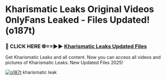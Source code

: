 # Kharismatic Leaks Original Videos 0nlyFans Leaked - Files Updated! (o187t)

<h3>🔴 CLICK HERE 🌐==►► <a href="https://tinyurl.com/2wckxsce" rel="nofollow">Kharismatic Leaks Updated Files</a></h3>

Get Kharismatic Leaks and all content. Now you can access all videos and pictures of Kharismatic Leaks. New Updated Files 2025!

[![o187t](https://i.imgur.com/AFduVYN.gif)](https://tinyurl.com/2wckxsce)
kharismatic leak